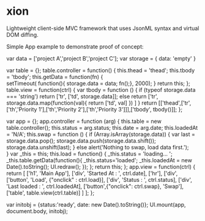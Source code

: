 # xion
Lightweight client-side MVC framework that uses JsonML syntax and virtual DOM diffing.

Simple App example to demonstrate proof of concept:

var data = ['project A','project B','project C'];
var storage = {
    data: 'empty'
}

var table = {};
table.controller = function() {
    this.thead = 'thead';
    this.tbody = 'tbody';
    this.getData = function(fn) {     
        setTimeout( function(){ storage.data = data; fn();}, 2000);
    }
    return this;
};
table.view = function(ctrl) {
    var tbody = function () {
        if (typeof storage.data === 'string') return ['tr', ['td', storage.data]];
        else return ['tr', storage.data.map(function(val){ return ['td', val] }) ]
    }
    return [['thead',['tr',['th','Priority 1'],['th','Priority 2'],['th','Priority 3']]],['tbody', tbody()]];
};

var app = {};
app.controller = function (arg) {
    this.table = new table.controller();
    this.status = arg.status;
    this.date = arg.date;
    this.loadedAt = 'N/A';
    this.swap = function () {
        if (Array.isArray(storage.data)) {
            var last = storage.data.pop();
            storage.data.push(storage.data.shift());
            storage.data.unshift(last);
        }
        else alert('Nothing to swap, load data first.');    
    }
    var _this = this;
    this.load = function() {
        _this.status = 'loading... ';
        _this.table.getData(function(){ 
            _this.status='loaded';
            _this.loadedAt = new Date().toString();
			UI.redraw();
        });
    };
    return this;
};
app.view = function(ctrl) {
    return [
        ['h1', 'Main App'],
        ['div', 'Started At : ', ctrl.date],
        ['hr'],
        ['div', ['button', 'Load', {"onclick" : ctrl.load}],
            ['div', 'Status : ', ctrl.status],
            ['div', 'Last loaded : ', ctrl.loadedAt],
            ['button',{"onclick": ctrl.swap}, 'Swap'],
            ['table', table.view(ctrl.table)]
        ]
    ];
};

var initobj = {status:'ready', date: new Date().toString()};
UI.mount(app, document.body, initobj);
